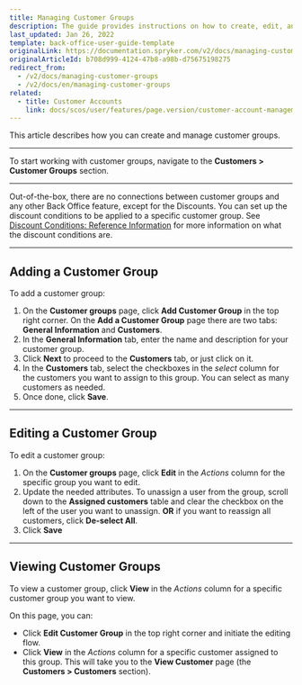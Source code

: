 ```yaml
---
title: Managing Customer Groups
description: The guide provides instructions on how to create, edit, and view customer groups in the Back Office.
last_updated: Jan 26, 2022
template: back-office-user-guide-template
originalLink: https://documentation.spryker.com/v2/docs/managing-customer-groups
originalArticleId: b708d999-4124-47b8-a98b-d75675198275
redirect_from:
  - /v2/docs/managing-customer-groups
  - /v2/docs/en/managing-customer-groups
related:
  - title: Customer Accounts
    link: docs/scos/user/features/page.version/customer-account-management-feature-overview/customer-account-management-feature-overview.html
---
```


This article describes how you can create and manage customer groups.
***
To start working with customer groups, navigate to the **Customers > Customer Groups** section.
***
Out-of-the-box, there are no connections between customer groups and any other Back Office feature, except for the Discounts. You can set up the discount conditions to be applied to a specific customer group. See  [Discount Conditions: Reference Information](/docs/scos/user/back-office-user-guides/{{page.version}}/merchandising/discount/references/discount-conditions-reference-information.html) for more information on what the discount conditions are.
***
## Adding a Customer Group
To add a customer group:

1. On the **Customer groups** page, click **Add Customer Group** in the top right corner.
    On the **Add a Customer Group** page there are two tabs: **General Information** and **Customers**.
2. In the **General Information** tab, enter the name and description for your customer group.
3. Click **Next** to proceed to the **Customers** tab, or just click on it.
4. In the **Customers** tab, select the checkboxes in the _select_ column for the customers you want to assign to this group.
    You can select as many customers as needed.
5. Once done, click **Save**.
***
## Editing a Customer Group
To edit a customer group:
1. On the **Customer groups** page, click **Edit** in the _Actions_ column for the specific group you want to edit.
2. Update the needed attributes.
    To unassign a user from the group, scroll down to the **Assigned customers** table and clear the checkbox on the left of the user you want to unassign. **OR** if you want to reassign all customers, click **De-select All**.
3.  Click **Save**
***
## Viewing Customer Groups
To view a customer group, click **View** in the _Actions_ column for a specific customer group you want to view.

On this page, you can:
* Click **Edit Customer Group** in the top right corner and initiate the editing flow.
* Click **View** in the _Actions_ column for a specific customer assigned to this group. This will take you to the **View Customer** page (the **Customers > Customers** section).
